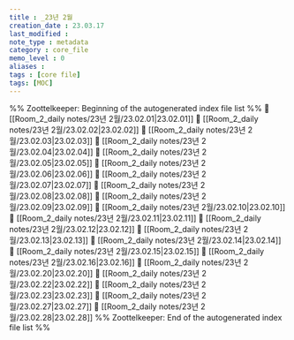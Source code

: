 ```yaml
---
title : _23년 2월
creation_date : 23.03.17
last_modified :
note_type : metadata
category : core_file
memo_level : 0
aliases : 
tags : [core file]
tags: [MOC]
---
```

%% Zoottelkeeper: Beginning of the autogenerated index file list  %%
📄 [[Room_2_daily notes/23년 2월/23.02.01|23.02.01]]
📄 [[Room_2_daily notes/23년 2월/23.02.02|23.02.02]]
📄 [[Room_2_daily notes/23년 2월/23.02.03|23.02.03]]
📄 [[Room_2_daily notes/23년 2월/23.02.04|23.02.04]]
📄 [[Room_2_daily notes/23년 2월/23.02.05|23.02.05]]
📄 [[Room_2_daily notes/23년 2월/23.02.06|23.02.06]]
📄 [[Room_2_daily notes/23년 2월/23.02.07|23.02.07]]
📄 [[Room_2_daily notes/23년 2월/23.02.08|23.02.08]]
📄 [[Room_2_daily notes/23년 2월/23.02.09|23.02.09]]
📄 [[Room_2_daily notes/23년 2월/23.02.10|23.02.10]]
📄 [[Room_2_daily notes/23년 2월/23.02.11|23.02.11]]
📄 [[Room_2_daily notes/23년 2월/23.02.12|23.02.12]]
📄 [[Room_2_daily notes/23년 2월/23.02.13|23.02.13]]
📄 [[Room_2_daily notes/23년 2월/23.02.14|23.02.14]]
📄 [[Room_2_daily notes/23년 2월/23.02.15|23.02.15]]
📄 [[Room_2_daily notes/23년 2월/23.02.16|23.02.16]]
📄 [[Room_2_daily notes/23년 2월/23.02.20|23.02.20]]
📄 [[Room_2_daily notes/23년 2월/23.02.22|23.02.22]]
📄 [[Room_2_daily notes/23년 2월/23.02.23|23.02.23]]
📄 [[Room_2_daily notes/23년 2월/23.02.27|23.02.27]]
📄 [[Room_2_daily notes/23년 2월/23.02.28|23.02.28]]
%% Zoottelkeeper: End of the autogenerated index file list  %%

